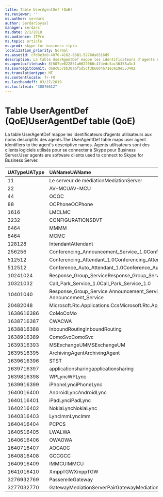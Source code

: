```yaml
---
title: Table UserAgentDef (QoE)
ms.reviewer: ''
ms.author: serdars
author: SerdarSoysal
manager: serdars
ms.date: 2/1/2018
ms.audience: ITPro
ms.topic: article
ms.prod: skype-for-business-itpro
localization_priority: Normal
ms.assetid: cfd8e3e0-4076-4162-9381-5276da8316d9
description: La table UserAgentDef mappe les identificateurs d’agents utilisateurs aux noms descriptifs des agents. Agents utilisateurs sont des clients logiciels utilisés pour se connecter à Skype pour Business Server.
ms.openlocfilehash: 8f607be022851a6622060c47dedc5ac36358a3c3
ms.sourcegitcommit: da8c037bb30abf5d5cf3b60d4b71e3a10e553402
ms.translationtype: MT
ms.contentlocale: fr-FR
ms.lasthandoff: 03/27/2019
ms.locfileid: "30876612"
---
```

# <a name="useragentdef-table-qoe"></a><span data-ttu-id="f2d74-104">Table UserAgentDef (QoE)</span><span class="sxs-lookup"><span data-stu-id="f2d74-104">UserAgentDef table (QoE)</span></span>
 
<span data-ttu-id="f2d74-105">La table UserAgentDef mappe les identificateurs d’agents utilisateurs aux noms descriptifs des agents.</span><span class="sxs-lookup"><span data-stu-id="f2d74-105">The UserAgentDef table maps user agent identifiers to the agent's descriptive names.</span></span> <span data-ttu-id="f2d74-106">Agents utilisateurs sont des clients logiciels utilisés pour se connecter à Skype pour Business Server.</span><span class="sxs-lookup"><span data-stu-id="f2d74-106">User agents are software clients used to connect to Skype for Business Server.</span></span>
  
|<span data-ttu-id="f2d74-107">**UAType**</span><span class="sxs-lookup"><span data-stu-id="f2d74-107">**UAType**</span></span>|<span data-ttu-id="f2d74-108">**UAName**</span><span class="sxs-lookup"><span data-stu-id="f2d74-108">**UAName**</span></span>|<span data-ttu-id="f2d74-109">**UACategory**</span><span class="sxs-lookup"><span data-stu-id="f2d74-109">**UACategory**</span></span>|
|:-----|:-----|:-----|
|<span data-ttu-id="f2d74-110">1</span><span class="sxs-lookup"><span data-stu-id="f2d74-110">1</span></span>  <br/> |<span data-ttu-id="f2d74-111">Le serveur de médiation</span><span class="sxs-lookup"><span data-stu-id="f2d74-111">MediationServer</span></span>  <br/> |<span data-ttu-id="f2d74-112">Le serveur de médiation</span><span class="sxs-lookup"><span data-stu-id="f2d74-112">MediationServer</span></span>  <br/> |
|<span data-ttu-id="f2d74-113">2</span><span class="sxs-lookup"><span data-stu-id="f2d74-113">2</span></span>  <br/> |<span data-ttu-id="f2d74-114">AV-MCU</span><span class="sxs-lookup"><span data-stu-id="f2d74-114">AV-MCU</span></span>  <br/> |<span data-ttu-id="f2d74-115">AV-MCU</span><span class="sxs-lookup"><span data-stu-id="f2d74-115">AV-MCU</span></span>  <br/> |
|<span data-ttu-id="f2d74-116">4</span><span class="sxs-lookup"><span data-stu-id="f2d74-116">4</span></span>  <br/> |<span data-ttu-id="f2d74-117">OC</span><span class="sxs-lookup"><span data-stu-id="f2d74-117">OC</span></span>  <br/> |<span data-ttu-id="f2d74-118">OC</span><span class="sxs-lookup"><span data-stu-id="f2d74-118">OC</span></span>  <br/> |
|<span data-ttu-id="f2d74-119">8</span><span class="sxs-lookup"><span data-stu-id="f2d74-119">8</span></span>  <br/> |<span data-ttu-id="f2d74-120">OCPhone</span><span class="sxs-lookup"><span data-stu-id="f2d74-120">OCPhone</span></span>  <br/> |<span data-ttu-id="f2d74-121">OCPhone</span><span class="sxs-lookup"><span data-stu-id="f2d74-121">OCPhone</span></span>  <br/> |
|<span data-ttu-id="f2d74-122">16</span><span class="sxs-lookup"><span data-stu-id="f2d74-122">16</span></span>  <br/> |<span data-ttu-id="f2d74-123">LMC</span><span class="sxs-lookup"><span data-stu-id="f2d74-123">LMC</span></span>  <br/> |<span data-ttu-id="f2d74-124">LMC</span><span class="sxs-lookup"><span data-stu-id="f2d74-124">LMC</span></span>  <br/> |
|<span data-ttu-id="f2d74-125">32</span><span class="sxs-lookup"><span data-stu-id="f2d74-125">32</span></span>  <br/> |<span data-ttu-id="f2d74-126">CONFIGURATIONS</span><span class="sxs-lookup"><span data-stu-id="f2d74-126">DVT</span></span>  <br/> |<span data-ttu-id="f2d74-127">CONFIGURATIONS</span><span class="sxs-lookup"><span data-stu-id="f2d74-127">DVT</span></span>  <br/> |
|<span data-ttu-id="f2d74-128">64</span><span class="sxs-lookup"><span data-stu-id="f2d74-128">64</span></span>  <br/> |<span data-ttu-id="f2d74-129">MM</span><span class="sxs-lookup"><span data-stu-id="f2d74-129">MM</span></span>  <br/> |<span data-ttu-id="f2d74-130">MM</span><span class="sxs-lookup"><span data-stu-id="f2d74-130">MM</span></span>  <br/> |
|<span data-ttu-id="f2d74-131">64</span><span class="sxs-lookup"><span data-stu-id="f2d74-131">64</span></span>  <br/> |<span data-ttu-id="f2d74-132">MC</span><span class="sxs-lookup"><span data-stu-id="f2d74-132">MC</span></span>  <br/> |<span data-ttu-id="f2d74-133">MM</span><span class="sxs-lookup"><span data-stu-id="f2d74-133">MM</span></span>  <br/> |
|<span data-ttu-id="f2d74-134">128</span><span class="sxs-lookup"><span data-stu-id="f2d74-134">128</span></span>  <br/> |<span data-ttu-id="f2d74-135">Intendant</span><span class="sxs-lookup"><span data-stu-id="f2d74-135">Attendant</span></span>  <br/> |<span data-ttu-id="f2d74-136">Intendant</span><span class="sxs-lookup"><span data-stu-id="f2d74-136">Attendant</span></span>  <br/> |
|<span data-ttu-id="f2d74-137">256</span><span class="sxs-lookup"><span data-stu-id="f2d74-137">256</span></span>  <br/> |<span data-ttu-id="f2d74-138">Conferencing_Announcement_Service_1.0</span><span class="sxs-lookup"><span data-stu-id="f2d74-138">Conferencing_Announcement_Service_1.0</span></span>  <br/> |<span data-ttu-id="f2d74-139">AUTORITÉS DE CERTIFICATION</span><span class="sxs-lookup"><span data-stu-id="f2d74-139">CAS</span></span>  <br/> |
|<span data-ttu-id="f2d74-140">512</span><span class="sxs-lookup"><span data-stu-id="f2d74-140">512</span></span>  <br/> |<span data-ttu-id="f2d74-141">Conferencing_Attendant_1.0</span><span class="sxs-lookup"><span data-stu-id="f2d74-141">Conferencing_Attendant_1.0</span></span>  <br/> |<span data-ttu-id="f2d74-142">CAA</span><span class="sxs-lookup"><span data-stu-id="f2d74-142">CAA</span></span>  <br/> |
|<span data-ttu-id="f2d74-143">512</span><span class="sxs-lookup"><span data-stu-id="f2d74-143">512</span></span>  <br/> |<span data-ttu-id="f2d74-144">Conference_Auto_Attendant_1.0</span><span class="sxs-lookup"><span data-stu-id="f2d74-144">Conference_Auto_Attendant_1.0</span></span>  <br/> |<span data-ttu-id="f2d74-145">CAA</span><span class="sxs-lookup"><span data-stu-id="f2d74-145">CAA</span></span>  <br/> |
|<span data-ttu-id="f2d74-146">1024</span><span class="sxs-lookup"><span data-stu-id="f2d74-146">1024</span></span>  <br/> |<span data-ttu-id="f2d74-147">Response_Group_Service</span><span class="sxs-lookup"><span data-stu-id="f2d74-147">Response_Group_Service</span></span>  <br/> |<span data-ttu-id="f2d74-148">RGS</span><span class="sxs-lookup"><span data-stu-id="f2d74-148">RGS</span></span>  <br/> |
|<span data-ttu-id="f2d74-149">1032</span><span class="sxs-lookup"><span data-stu-id="f2d74-149">1032</span></span>  <br/> |<span data-ttu-id="f2d74-150">Call_Park_Service_1.0</span><span class="sxs-lookup"><span data-stu-id="f2d74-150">Call_Park_Service_1.0</span></span>  <br/> |<span data-ttu-id="f2d74-151">CPS</span><span class="sxs-lookup"><span data-stu-id="f2d74-151">CPS</span></span>  <br/> |
|<span data-ttu-id="f2d74-152">1040</span><span class="sxs-lookup"><span data-stu-id="f2d74-152">1040</span></span>  <br/> |<span data-ttu-id="f2d74-153">Response_Group_Service Announcement_Service</span><span class="sxs-lookup"><span data-stu-id="f2d74-153">Response_Group_Service Announcement_Service</span></span>  <br/> |<span data-ttu-id="f2d74-154">EN TANT QUE</span><span class="sxs-lookup"><span data-stu-id="f2d74-154">AS</span></span>  <br/> |
|<span data-ttu-id="f2d74-155">2048</span><span class="sxs-lookup"><span data-stu-id="f2d74-155">2048</span></span>  <br/> |<span data-ttu-id="f2d74-156">Microsoft.Rtc.Applications.Ccs</span><span class="sxs-lookup"><span data-stu-id="f2d74-156">Microsoft.Rtc.Applications.Ccs</span></span>  <br/> |<span data-ttu-id="f2d74-157">CCS</span><span class="sxs-lookup"><span data-stu-id="f2d74-157">CCS</span></span>  <br/> |
|<span data-ttu-id="f2d74-158">16386</span><span class="sxs-lookup"><span data-stu-id="f2d74-158">16386</span></span>  <br/> |<span data-ttu-id="f2d74-159">CoMo</span><span class="sxs-lookup"><span data-stu-id="f2d74-159">CoMo</span></span>  <br/> |<span data-ttu-id="f2d74-160">CoMo</span><span class="sxs-lookup"><span data-stu-id="f2d74-160">CoMo</span></span>  <br/> |
|<span data-ttu-id="f2d74-161">16387</span><span class="sxs-lookup"><span data-stu-id="f2d74-161">16387</span></span>  <br/> |<span data-ttu-id="f2d74-162">CWA</span><span class="sxs-lookup"><span data-stu-id="f2d74-162">CWA</span></span>  <br/> |<span data-ttu-id="f2d74-163">CWA</span><span class="sxs-lookup"><span data-stu-id="f2d74-163">CWA</span></span>  <br/> |
|<span data-ttu-id="f2d74-164">16388</span><span class="sxs-lookup"><span data-stu-id="f2d74-164">16388</span></span>  <br/> |<span data-ttu-id="f2d74-165">InboundRouting</span><span class="sxs-lookup"><span data-stu-id="f2d74-165">InboundRouting</span></span>  <br/> |<span data-ttu-id="f2d74-166">InboundRouting</span><span class="sxs-lookup"><span data-stu-id="f2d74-166">InboundRouting</span></span>  <br/> |
|<span data-ttu-id="f2d74-167">16389</span><span class="sxs-lookup"><span data-stu-id="f2d74-167">16389</span></span>  <br/> |<span data-ttu-id="f2d74-168">ComoSvc</span><span class="sxs-lookup"><span data-stu-id="f2d74-168">ComoSvc</span></span>  <br/> |<span data-ttu-id="f2d74-169">ComoSvc</span><span class="sxs-lookup"><span data-stu-id="f2d74-169">ComoSvc</span></span>  <br/> |
|<span data-ttu-id="f2d74-170">16393</span><span class="sxs-lookup"><span data-stu-id="f2d74-170">16393</span></span>  <br/> |<span data-ttu-id="f2d74-171">MSExchangeUM</span><span class="sxs-lookup"><span data-stu-id="f2d74-171">MSExchangeUM</span></span>  <br/> |<span data-ttu-id="f2d74-172">ExUM</span><span class="sxs-lookup"><span data-stu-id="f2d74-172">ExUM</span></span>  <br/> |
|<span data-ttu-id="f2d74-173">16395</span><span class="sxs-lookup"><span data-stu-id="f2d74-173">16395</span></span>  <br/> |<span data-ttu-id="f2d74-174">ArchivingAgent</span><span class="sxs-lookup"><span data-stu-id="f2d74-174">ArchivingAgent</span></span>  <br/> |<span data-ttu-id="f2d74-175">ARCHAGENT</span><span class="sxs-lookup"><span data-stu-id="f2d74-175">ARCHAGENT</span></span>  <br/> |
|<span data-ttu-id="f2d74-176">16396</span><span class="sxs-lookup"><span data-stu-id="f2d74-176">16396</span></span>  <br/> |<span data-ttu-id="f2d74-177">ST</span><span class="sxs-lookup"><span data-stu-id="f2d74-177">ST</span></span>  <br/> |<span data-ttu-id="f2d74-178">ST</span><span class="sxs-lookup"><span data-stu-id="f2d74-178">ST</span></span>  <br/> |
|<span data-ttu-id="f2d74-179">16397</span><span class="sxs-lookup"><span data-stu-id="f2d74-179">16397</span></span>  <br/> |<span data-ttu-id="f2d74-180">applicationsharing</span><span class="sxs-lookup"><span data-stu-id="f2d74-180">applicationsharing</span></span>  <br/> |<span data-ttu-id="f2d74-181">ASMCU</span><span class="sxs-lookup"><span data-stu-id="f2d74-181">ASMCU</span></span>  <br/> |
|<span data-ttu-id="f2d74-182">16398</span><span class="sxs-lookup"><span data-stu-id="f2d74-182">16398</span></span>  <br/> |<span data-ttu-id="f2d74-183">WPLync</span><span class="sxs-lookup"><span data-stu-id="f2d74-183">WPLync</span></span>  <br/> |<span data-ttu-id="f2d74-184">WPLync</span><span class="sxs-lookup"><span data-stu-id="f2d74-184">WPLync</span></span>  <br/> |
|<span data-ttu-id="f2d74-185">16399</span><span class="sxs-lookup"><span data-stu-id="f2d74-185">16399</span></span>  <br/> |<span data-ttu-id="f2d74-186">iPhoneLync</span><span class="sxs-lookup"><span data-stu-id="f2d74-186">iPhoneLync</span></span>  <br/> |<span data-ttu-id="f2d74-187">iPhoneLync</span><span class="sxs-lookup"><span data-stu-id="f2d74-187">iPhoneLync</span></span>  <br/> |
|<span data-ttu-id="f2d74-188">16400</span><span class="sxs-lookup"><span data-stu-id="f2d74-188">16400</span></span>  <br/> |<span data-ttu-id="f2d74-189">AndroidLync</span><span class="sxs-lookup"><span data-stu-id="f2d74-189">AndroidLync</span></span>  <br/> |<span data-ttu-id="f2d74-190">AndroidLync</span><span class="sxs-lookup"><span data-stu-id="f2d74-190">AndroidLync</span></span>  <br/> |
|<span data-ttu-id="f2d74-191">16401</span><span class="sxs-lookup"><span data-stu-id="f2d74-191">16401</span></span>  <br/> |<span data-ttu-id="f2d74-192">iPadLync</span><span class="sxs-lookup"><span data-stu-id="f2d74-192">iPadLync</span></span>  <br/> |<span data-ttu-id="f2d74-193">iPadLync</span><span class="sxs-lookup"><span data-stu-id="f2d74-193">iPadLync</span></span>  <br/> |
|<span data-ttu-id="f2d74-194">16402</span><span class="sxs-lookup"><span data-stu-id="f2d74-194">16402</span></span>  <br/> |<span data-ttu-id="f2d74-195">NokiaLync</span><span class="sxs-lookup"><span data-stu-id="f2d74-195">NokiaLync</span></span>  <br/> |<span data-ttu-id="f2d74-196">NokiaLync</span><span class="sxs-lookup"><span data-stu-id="f2d74-196">NokiaLync</span></span>  <br/> |
|<span data-ttu-id="f2d74-197">16403</span><span class="sxs-lookup"><span data-stu-id="f2d74-197">16403</span></span>  <br/> |<span data-ttu-id="f2d74-198">LyncImm</span><span class="sxs-lookup"><span data-stu-id="f2d74-198">LyncImm</span></span>  <br/> |<span data-ttu-id="f2d74-199">LyncImm</span><span class="sxs-lookup"><span data-stu-id="f2d74-199">LyncImm</span></span>  <br/> |
|<span data-ttu-id="f2d74-200">16404</span><span class="sxs-lookup"><span data-stu-id="f2d74-200">16404</span></span>  <br/> |<span data-ttu-id="f2d74-201">PC</span><span class="sxs-lookup"><span data-stu-id="f2d74-201">PCS</span></span>  <br/> |<span data-ttu-id="f2d74-202">PC</span><span class="sxs-lookup"><span data-stu-id="f2d74-202">PCS</span></span>  <br/> |
|<span data-ttu-id="f2d74-203">16405</span><span class="sxs-lookup"><span data-stu-id="f2d74-203">16405</span></span>  <br/> |<span data-ttu-id="f2d74-204">LWA</span><span class="sxs-lookup"><span data-stu-id="f2d74-204">LWA</span></span>  <br/> |<span data-ttu-id="f2d74-205">LWA</span><span class="sxs-lookup"><span data-stu-id="f2d74-205">LWA</span></span>  <br/> |
|<span data-ttu-id="f2d74-206">16406</span><span class="sxs-lookup"><span data-stu-id="f2d74-206">16406</span></span>  <br/> |<span data-ttu-id="f2d74-207">OWA</span><span class="sxs-lookup"><span data-stu-id="f2d74-207">OWA</span></span>  <br/> |<span data-ttu-id="f2d74-208">OWA</span><span class="sxs-lookup"><span data-stu-id="f2d74-208">OWA</span></span>  <br/> |
|<span data-ttu-id="f2d74-209">16407</span><span class="sxs-lookup"><span data-stu-id="f2d74-209">16407</span></span>  <br/> |<span data-ttu-id="f2d74-210">AOC</span><span class="sxs-lookup"><span data-stu-id="f2d74-210">AOC</span></span>  <br/> |<span data-ttu-id="f2d74-211">AOC</span><span class="sxs-lookup"><span data-stu-id="f2d74-211">AOC</span></span>  <br/> |
|<span data-ttu-id="f2d74-212">16408</span><span class="sxs-lookup"><span data-stu-id="f2d74-212">16408</span></span>  <br/> |<span data-ttu-id="f2d74-213">GCC</span><span class="sxs-lookup"><span data-stu-id="f2d74-213">GCC</span></span>  <br/> |<span data-ttu-id="f2d74-214">GCC</span><span class="sxs-lookup"><span data-stu-id="f2d74-214">GCC</span></span>  <br/> |
|<span data-ttu-id="f2d74-215">16409</span><span class="sxs-lookup"><span data-stu-id="f2d74-215">16409</span></span>  <br/> |<span data-ttu-id="f2d74-216">IMMCU</span><span class="sxs-lookup"><span data-stu-id="f2d74-216">IMMCU</span></span>  <br/> |<span data-ttu-id="f2d74-217">IMMCU</span><span class="sxs-lookup"><span data-stu-id="f2d74-217">IMMCU</span></span>  <br/> |
|<span data-ttu-id="f2d74-218">16410</span><span class="sxs-lookup"><span data-stu-id="f2d74-218">16410</span></span>  <br/> |<span data-ttu-id="f2d74-219">XmppTGW</span><span class="sxs-lookup"><span data-stu-id="f2d74-219">XmppTGW</span></span>  <br/> |<span data-ttu-id="f2d74-220">XmppGateway</span><span class="sxs-lookup"><span data-stu-id="f2d74-220">XmppGateway</span></span>  <br/> |
|<span data-ttu-id="f2d74-221">32769</span><span class="sxs-lookup"><span data-stu-id="f2d74-221">32769</span></span>  <br/> |<span data-ttu-id="f2d74-222">Passerelle</span><span class="sxs-lookup"><span data-stu-id="f2d74-222">Gateway</span></span>  <br/> |<span data-ttu-id="f2d74-223">Passerelle</span><span class="sxs-lookup"><span data-stu-id="f2d74-223">Gateway</span></span>  <br/> |
|<span data-ttu-id="f2d74-224">32770</span><span class="sxs-lookup"><span data-stu-id="f2d74-224">32770</span></span>  <br/> |<span data-ttu-id="f2d74-225">GatewayMediationServerPair</span><span class="sxs-lookup"><span data-stu-id="f2d74-225">GatewayMediationServerPair</span></span>  <br/> |<span data-ttu-id="f2d74-226">GatewayMediationServerPair</span><span class="sxs-lookup"><span data-stu-id="f2d74-226">GatewayMediationServerPair</span></span>  <br/> |
   

